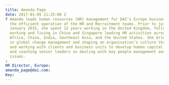 ```yaml
---
title: Amanda Page
date: 2017-01-05 21:25:00 Z
? Amanda leads human resources (HR) management for DAI’s Europe business, ensuring
  the efficient operation of the HR and Recruitment teams. Prior to joining DAI in
  January 2015, she spent 12 years working in the United Kingdom, followed by 10 years
  working and living in China and Singapore leading HR activities across Afghanistan,
  Africa, China, India, Southeast Asia, and the United States. She brings experience
  in global change management and shaping an organisation’s culture through partnering
  and working with clients and business units to develop human capital strategies
  and coaching senior leaders in dealing with key people management and development
  issues.
: 
HR Director, Europe: 
amanda_page@dai.com: 
Key: 
---
```


